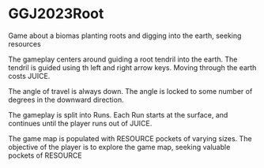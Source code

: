 # GGJ2023Root

Game about a biomas planting roots and digging into the earth, seeking resources

The gameplay centers around guiding a root tendril into the earth.
The tendril is guided using th left and right arrow keys.
Moving through the earth costs JUICE.

The angle of travel is always down. The angle is locked to some number of degrees in the downward direction.

The gameplay is split into Runs. Each Run starts at the surface, and continues until the player runs out of JUICE.

The game map is populated with RESOURCE pockets of varying sizes.
The objective of the player is to explore the game map, seeking valuable pockets of RESOURCE


